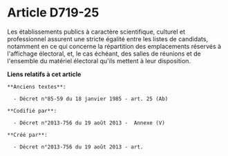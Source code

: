 # Article D719-25

Les établissements publics à caractère scientifique, culturel et professionnel assurent une stricte égalité entre les listes
de candidats, notamment en ce qui concerne la répartition des emplacements réservés à l'affichage électoral, et, le cas
échéant, des salles de réunions et de l'ensemble du matériel électoral qu'ils mettent à leur disposition.

**Liens relatifs à cet article**

	**Anciens textes**:

	  - Décret n°85-59 du 18 janvier 1985 - art. 25 (Ab)

	**Codifié par**:

	  - Décret n°2013-756 du 19 août 2013 -  Annexe (V)

	**Créé par**:

	  - Décret n°2013-756 du 19 août 2013 - art.
